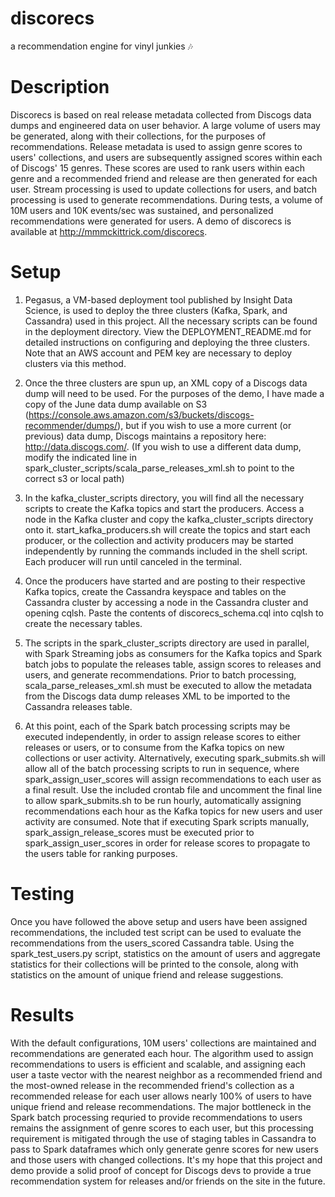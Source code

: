 # discorecs
a recommendation engine for vinyl junkies :notes:

# Description
Discorecs is based on real release metadata collected from Discogs data dumps and engineered data on user behavior. A large volume of users may be generated, along with their collections, for the purposes of recommendations. Release metadata is used to assign genre scores to users' collections, and users are subsequently assigned scores within each of Discogs' 15 genres. These scores are used to rank users within each genre and a recommended friend and release are then generated for each user. Stream processing is used to update collections for users, and batch processing is used to generate recommendations. During tests, a volume of 10M users and 10K events/sec was sustained, and personalized recommendations were generated for users. A demo of discorecs is available at http://mmmckittrick.com/discorecs.

# Setup
1. Pegasus, a VM-based deployment tool published by Insight Data Science, is used to deploy the three clusters (Kafka, Spark, and Cassandra) used in this project. All the necessary scripts can be found in the deployment directory. View the DEPLOYMENT_README.md  for detailed instructions on configuring and deploying the three clusters. Note that an AWS account and PEM key are necessary to deploy clusters via this method.

2. Once the three clusters are spun up, an XML copy of a Discogs data dump will need to be used. For the purposes of the demo, I have made a copy of the June data dump available on S3 (https://console.aws.amazon.com/s3/buckets/discogs-recommender/dumps/), but if you wish to use a more current (or previous) data dump, Discogs maintains a repository here: http://data.discogs.com/. (If you wish to use a different data dump, modify the indicated line in spark_cluster_scripts/scala_parse_releases_xml.sh to point to the correct s3 or local path)

3. In the kafka_cluster_scripts directory, you will find all the necessary scripts to create the Kafka topics and start the producers. Access a node in the Kafka cluster and copy the kafka_cluster_scripts directory onto it. start_kafka_producers.sh will create the topics and start each producer, or the collection and activity producers may be started independently by running the commands included in the shell script. Each producer will run until canceled in the terminal.

4. Once the producers have started and are posting to their respective Kafka topics, create the Cassandra keyspace and tables on the Cassandra cluster by accessing a node in the Cassandra cluster and opening cqlsh. Paste the contents of discorecs_schema.cql
 into cqlsh to create the necessary tables.
 
5. The scripts in the spark_cluster_scripts directory are used in parallel, with Spark Streaming jobs as consumers for the Kafka topics and Spark batch jobs to populate the releases table, assign scores to releases and users, and generate recommendations. Prior to batch processing, scala_parse_releases_xml.sh must be executed to allow the metadata from the Discogs data dump releases XML to be imported to the Cassandra releases table.

6. At this point, each of the Spark batch processing scripts may be executed independently, in order to assign release scores to either releases or users, or to consume from the Kafka topics on new collections or user activity. Alternatively, executing spark_submits.sh will allow all of the batch processing scripts to run in sequence, where spark_assign_user_scores will assign recommendations to each user as a final result. Use the included crontab file and uncomment the final line to allow spark_submits.sh to be run hourly, automatically assigning recommendations each hour as the Kafka topics for new users and user activity are consumed. Note that if executing Spark scripts manually, spark_assign_release_scores must be executed prior to spark_assign_user_scores in order for release scores to propagate to the users table for ranking purposes.


# Testing
Once you have followed the above setup and users have been assigned recommendations, the included test script can be used to evaluate the recommendations from the users_scored Cassandra table. Using the spark_test_users.py script, statistics on the amount of users and aggregate statistics for their collections will be printed to the console, along with statistics on the amount of unique friend and release suggestions.

# Results
With the default configurations, 10M users' collections are maintained and recommendations are generated each hour. The algorithm used to assign recommendations to users is efficient and scalable, and assigning each user a taste vector with the nearest neighbor as a recommended friend and the most-owned release in the recommended friend's collection as a recommended release for each user allows nearly 100% of users to have unique friend and release recommendations. The major bottleneck in the Spark batch processing requried to provide recommendations to users remains the assignment of genre scores to each user, but this processing requirement is mitigated through the use of staging tables in Cassandra to pass to Spark dataframes which only generate genre scores for new users and those users with changed collections. It's my hope that this project and demo provide a solid proof of concept for Discogs devs to provide a true recommendation system for releases and/or friends on the site in the future.
